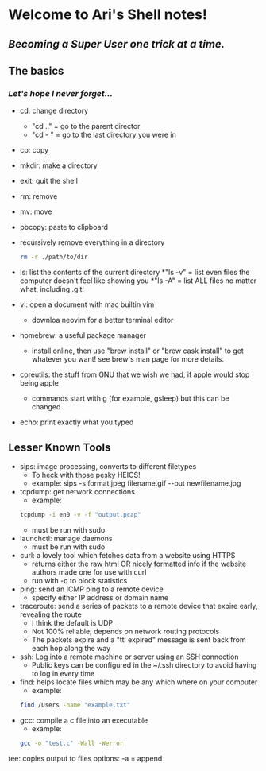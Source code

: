 # Welcome to Ari's Shell notes!

## _Becoming a Super User one trick at a time._

## The basics

### _Let's hope I never forget..._
* cd: change directory
	* "cd .." = go to the parent director
	* "cd - " = go to the last directory you were in
* cp: copy
* mkdir: make a directory
* exit: quit the shell
* rm: remove
* mv: move
* pbcopy: paste to clipboard
* recursively remove everything in a directory

	```sh
	rm -r ./path/to/dir
	```

* ls: list the contents of the current directory
	*"ls -v" = list even files the computer doesn't feel like showing you
	*"ls -A" = list ALL files no matter what, including .git!
* vi: open a document with mac builtin vim
	* downloa neovim for a better terminal editor
* homebrew: a useful package manager
	* install online, then use "brew install" or "brew cask install" to get whatever you want! see brew's man page for more details.
* coreutils: the stuff from GNU that we wish we had, if apple would stop being apple
	* commands start with g (for example, gsleep) but this can be changed
* echo: print exactly what you typed

## Lesser Known Tools
* sips: image processing, converts to different filetypes
	* To heck with those pesky HEICS!
	* example: sips -s format jpeg filename.gif --out newfilename.jpg
* tcpdump: get network connections
	* example: 
	```sh
	tcpdump -i en0 -v -f "output.pcap"
	```
	* must be run with sudo
* launchctl: manage daemons
	* must be run with sudo
* curl: a lovely tool which fetches data from a website using HTTPS
	* returns either the raw html OR nicely formatted info if the website authors made one for use with curl
	* run with -q to block statistics
* ping: send an ICMP ping to a remote device
	* specify either IP address or domain name
* traceroute: send a series of packets to a remote device that expire early, revealing the route
	* I think the default is UDP
	* Not 100% reliable; depends on network routing protocols
	* The packets expire and a "ttl expired" message is sent back from each hop along the way
* ssh: Log into a remote machine or server using an SSH connection
	* Public keys can be configured in the ~/.ssh directory to avoid having to log in every time
* find: helps locate files which may be any which where on your computer
	* example:
	```sh
	find /Users -name "example.txt"
	```
* gcc: compile a c file into an executable
	* example:
	```sh
	gcc -o "test.c" -Wall -Werror
	```
tee: copies output to files 
    options: -a = append
